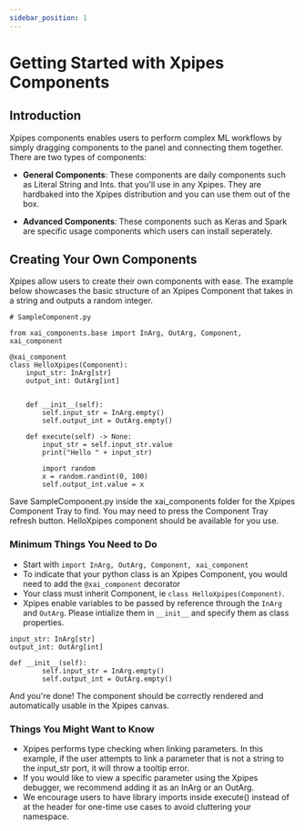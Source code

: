 ```yaml
---
sidebar_position: 1
---
```


# Getting Started with Xpipes Components

## Introduction

Xpipes components enables users to perform complex ML workflows by simply dragging components to the panel and connecting them together. There are two types of components:

- **General Components**: These components are daily components such as Literal String and Ints. that you'll use in any Xpipes. They are hardbaked into the Xpipes distribution and you can use them out of the box.

- **Advanced Components**: These components such as Keras and Spark are specific usage components which users can install seperately.


## Creating Your Own Components

Xpipes allow users to create their own components with ease. The example below showcases the basic structure of an Xpipes Component that takes in a string and outputs a random integer.

```
# SampleComponent.py

from xai_components.base import InArg, OutArg, Component, xai_component

@xai_component
class HelloXpipes(Component):
    input_str: InArg[str]
    output_int: OutArg[int]


    def __init__(self):
        self.input_str = InArg.empty()
        self.output_int = OutArg.empty()

    def execute(self) -> None:
        input_str = self.input_str.value
        print("Hello " + input_str)

        import random
        x = random.randint(0, 100)
        self.output_int.value = x
```
Save SampleComponent.py inside the xai_components folder for the Xpipes Component Tray to find. You may need to press the Component Tray refresh button. HelloXpipes component should be available for you use. 

### Minimum Things You Need to Do

- Start with `import InArg, OutArg, Component, xai_component`
- To indicate that your python class is an Xpipes Component, you would need to add the `@xai_component` decorator
- Your class must inherit Component, ie `class HelloXpipes(Component)`. 
- Xpipes enable variables to be passed by reference through the `InArg` and `OutArg`. Please intialize them in `__init__` and specify them as class properties. 

```
input_str: InArg[str]
output_int: OutArg[int]

def __init__(self):
        self.input_str = InArg.empty()
        self.output_int = OutArg.empty()
```

And you're done! The component should be correctly rendered and automatically usable in the Xpipes canvas.

### Things You Might Want to Know

- Xpipes performs type checking when linking parameters. In this example, if the user attempts to link a parameter that is not a string to the input_str port, it will throw a tooltip error.
- If you would like to view a specific parameter using the Xpipes debugger, we recommend adding it as an InArg or an OutArg.
- We encourage users to have library imports inside execute() instead of at the header for one-time use cases to avoid cluttering your namespace. 
